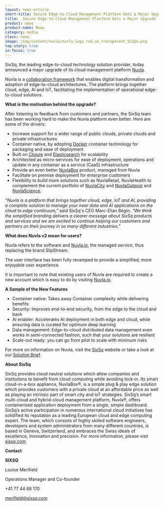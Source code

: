 ```yaml
---
layout: news-article
short-title: Secure Edge-to-Cloud Management Platform Gets a Major Upgrade
title:  Secure Edge-to-Cloud Management Platform Gets a Major Upgrade 
product: news
product-name: News
category: media
class: news
image: /img/content/nuvla/nuvla_logo_red_on_transparent_512px.png
top-story: true
in-focus: true
---
```


SixSq, the leading edge-to-cloud technology solution provider, today announced a major upgrade of its cloud management platform [Nuvla](https://sixsq.com/products-and-services/nuvla/overview).

Nuvla is a [collaboration framework](https://media.sixsq.com/hubfs/Marketing%20Materials/Solutions%20Brief/Nuvla%20collaboration%20framework.pdf) that enables digital transformation and adoption of edge-to-cloud architectures. The platform brings together cloud, edge, AI and IoT, facilitating the implementation of operational edge-to-cloud solutions. 

**What is the motivation behind the upgrade?**

After listening to feedback from customers and partners, the SixSq team has been working hard to make the Nuvla platform even better. Here are some of the drivers:

 * Increase support for a wider range of public clouds, private clouds and private infrastructures
 * Container native, by adopting [Docker](https://www.docker.com/) container technology for packaging and ease of deployment
 * Built on [Clojure](https://clojure.org/) and [Elasticsearch](https://www.elastic.co) for scalability
 * Architected as micro-services for ease of deployment, operations and update in any container as a service (CaaS) infrastructure
 * Provide an even better [NuvlaBox](https://sixsq.com/products-and-services/nuvlabox/overview) product, managed from Nuvla
 * Facilitate on premise deployment for enterprise customers
 * Flexibility to build more solutions such as NuvlaRetail, NuvlaHealth to complement the current portfolio of [NuvlaCity](https://sixsq.com/solutions/nuvlacity/overview) and [NuvlaOutpost](https://sixsq.com/solutions/nuvlaoutpost/overview) and [NuvlaScience](https://sixsq.com/solutions/nuvlascience/overview).
 
<p/>

_“Nuvla is a platform that brings together cloud, edge, IoT and AI, providing a complete solution to manage your near data and AI applications on the cloud to edge continuum,”_ said SixSq's CEO Marc-Elian Bégin. _“We think the simplified branding delivers a clearer 
message about SixSq products and services and we are excited to continue helping our customers and partners on their journey in so many different industries.”_
 
**What does Nuvla v2 mean for users?**
 
Nuvla refers to the software and [Nuvla.io](https://nuvla.io/ui/welcome), the managed service, thus replacing the brand SlipStream. 

The user interface has been fully revamped to provide a simplified, more enjoyable user experience.

It is important to note that existing users of Nuvla are required to create a new account which is easy to do by visiting [Nuvla.io](https://nuvla.io/ui/welcome). 


<p/>

**A Sample of the New Features**

- Container native: Takes away Container complexity while delivering benefits
- Security: Improves end-to-end security, from the edge to the cloud and back
- AI enabler: Accelerates AI deployment in both edge and cloud, while ensuring data is curated for optimum deep learning
- Data management: Edge-to-cloud distributed data management even works in semi-connected fashion, such that your solutions are resilient
- Scale-out ready: you can go from pilot to scale with minimum risks

<p/>

For more on information on Nuvla, visit the [SixSq](https://sixsq.com/) website or take a look at our [Solution Brief](https://media.sixsq.com/hubfs/Marketing%20Materials/Solutions%20Brief/Nuvla%20collaboration%20framework.pdf).

**About SixSq**

SixSq provides cloud neutral solutions which allow companies and institutions to benefit from cloud computing while avoiding lock-in. Its smart cloud-in-a-box appliance, NuvlaBox®, is a simple plug & play edge solution which provides customers with a private cloud at an affordable price as well as playing an intrinsic part of smart city and IoT strategies. SixSq’s smart multi-cloud and hybrid-cloud management platform, Nuvla®, offers containerised application deployment from a single, simple dashboard. SixSq’s active participation in numerous international cloud initiatives has solidified its reputation as a leading European cloud and edge computing expert. The team, which consists of highly skilled software engineers, developers and system administrators from many different countries, is based in Geneva, Switzerland, and embraces the Swiss ideals of excellence, innovation and precision. For more information, please visit [sixsq.com](https://sixsq.com/).

**Contact**

**SIXSQ**

Louise Merifield

Operations Manager and Co-founder

+41 77 44 68 170

[merifield@sixsq.com](merifield@sixsq.com)









